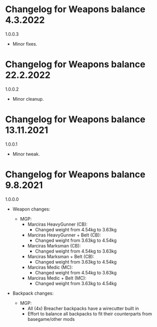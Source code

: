 # Changelog for Weapons balance 4.3.2022

1.0.0.3
- Minor fixes.

# Changelog for Weapons balance 22.2.2022

1.0.0.2
- Minor cleanup.

# Changelog for Weapons balance 13.11.2021

1.0.0.1
- Minor tweak.

# Changelog for Weapons balance 9.8.2021

1.0.0.0
- Weapon changes:
    - MGP:
        - Marciras HeavyGunner (CB):
            - Changed weight from 4.54kg to 3.63kg
        - Marciras HeavyGunner + Belt (CB):
            - Changed weight from 3.63kg to 4.54kg
        - Marciras Marksman (CB):
            - Changed weight from 4.54kg to 3.63kg
        - Marciras Marksman + Belt (CB):
            - Changed weight from 3.63kg to 4.54kg
        - Marciras Medic (MC):
            - Changed weight from 4.54kg to 3.63kg
        - Marciras Medic + Belt (MC):
            - Changed weight from 3.63kg to 4.54kg

- Backpack changes:
    - MGP:
        - All (4x) Breacher backpacks have a wirecutter built in
        - Effort to balance all backpacks to fit their counterparts from basegame/other mods
